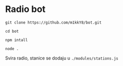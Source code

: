 # Radio bot 

```
git clone https://github.com/m1kkY8/bot.git 
```
```
cd bot
```
```
npm intall
```
```
node .
```

Svira radio, stanice se dodaju u `./modules/stations.js`


